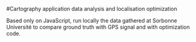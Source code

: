 #Cartography application data analysis and localisation optimization

Based only on JavaScript, run locally the data gathered at Sorbonne Université to compare ground truth with GPS signal and with optimization code.